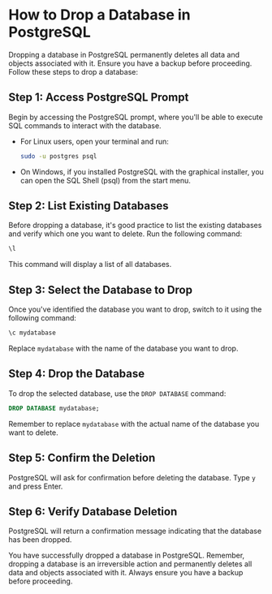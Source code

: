 # How to Drop a Database in PostgreSQL

Dropping a database in PostgreSQL permanently deletes all data and objects associated with it. Ensure you have a backup before proceeding. Follow these steps to drop a database:

## Step 1: Access PostgreSQL Prompt

Begin by accessing the PostgreSQL prompt, where you'll be able to execute SQL commands to interact with the database.

- For Linux users, open your terminal and run:

    ```bash
    sudo -u postgres psql
    ```

- On Windows, if you installed PostgreSQL with the graphical installer, you can open the SQL Shell (psql) from the start menu.

## Step 2: List Existing Databases

Before dropping a database, it's good practice to list the existing databases and verify which one you want to delete. Run the following command:

```sql
\l
```

This command will display a list of all databases.

## Step 3: Select the Database to Drop

Once you've identified the database you want to drop, switch to it using the following command:

```sql
\c mydatabase
```

Replace `mydatabase` with the name of the database you want to drop.

## Step 4: Drop the Database

To drop the selected database, use the `DROP DATABASE` command:

```sql
DROP DATABASE mydatabase;
```

Remember to replace `mydatabase` with the actual name of the database you want to delete.

## Step 5: Confirm the Deletion

PostgreSQL will ask for confirmation before deleting the database. Type `y` and press Enter.

## Step 6: Verify Database Deletion

PostgreSQL will return a confirmation message indicating that the database has been dropped.

You have successfully dropped a database in PostgreSQL. Remember, dropping a database is an irreversible action and permanently deletes all data and objects associated with it. Always ensure you have a backup before proceeding.

